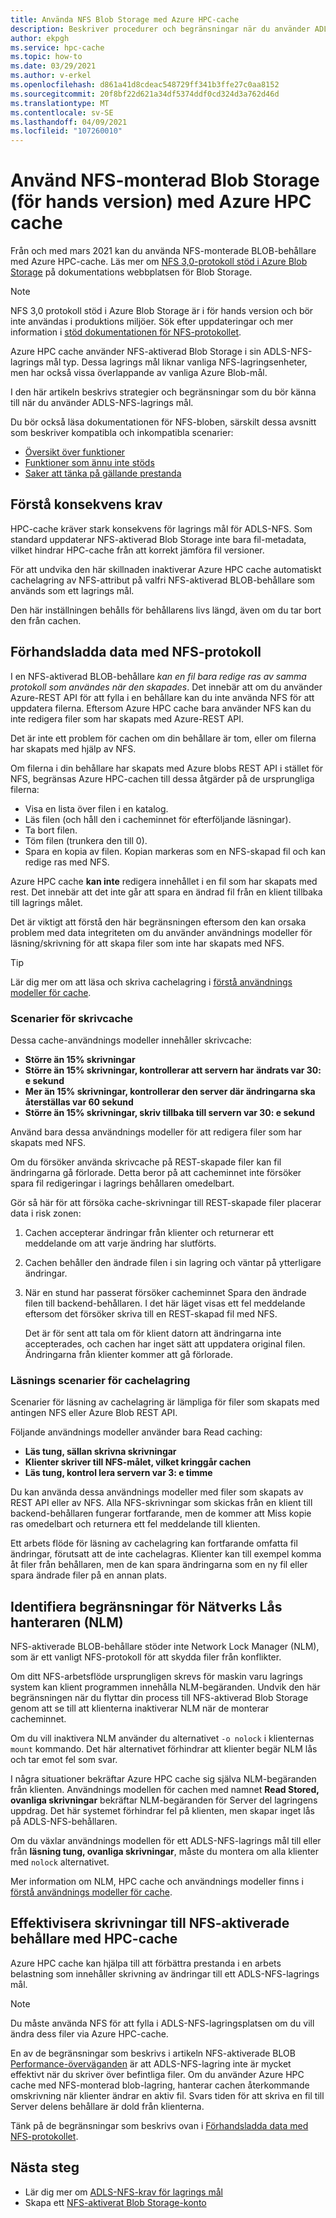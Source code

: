 ```yaml
---
title: Använda NFS Blob Storage med Azure HPC-cache
description: Beskriver procedurer och begränsningar när du använder ADLS-NFS-Blob Storage med Azure HPC cache
author: ekpgh
ms.service: hpc-cache
ms.topic: how-to
ms.date: 03/29/2021
ms.author: v-erkel
ms.openlocfilehash: d861a41d8cdeac548729ff341b3ffe27c0aa8152
ms.sourcegitcommit: 20f8bf22d621a34df5374ddf0cd324d3a762d46d
ms.translationtype: MT
ms.contentlocale: sv-SE
ms.lasthandoff: 04/09/2021
ms.locfileid: "107260010"
---
```

# <a name="use-nfs-mounted-blob-storage-preview-with-azure-hpc-cache"></a>Använd NFS-monterad Blob Storage (för hands version) med Azure HPC cache

Från och med mars 2021 kan du använda NFS-monterade BLOB-behållare med Azure HPC-cache. Läs mer om [NFS 3,0-protokoll stöd i Azure Blob Storage](../storage/blobs/network-file-system-protocol-support.md) på dokumentations webbplatsen för Blob Storage.

> [!NOTE]
> NFS 3,0 protokoll stöd i Azure Blob Storage är i för hands version och bör inte användas i produktions miljöer. Sök efter uppdateringar och mer information i [stöd dokumentationen för NFS-protokollet](../storage/blobs/network-file-system-protocol-support.md).

Azure HPC cache använder NFS-aktiverad Blob Storage i sin ADLS-NFS-lagrings mål typ. Dessa lagrings mål liknar vanliga NFS-lagringsenheter, men har också vissa överlappande av vanliga Azure Blob-mål.

I den här artikeln beskrivs strategier och begränsningar som du bör känna till när du använder ADLS-NFS-lagrings mål.

Du bör också läsa dokumentationen för NFS-bloben, särskilt dessa avsnitt som beskriver kompatibla och inkompatibla scenarier:

* [Översikt över funktioner](../storage/blobs/network-file-system-protocol-support.md#applications-and-workloads-suited-for-this-feature)
* [Funktioner som ännu inte stöds](../storage/blobs/network-file-system-protocol-support.md#azure-storage-features-not-yet-supported)
* [Saker att tänka på gällande prestanda](../storage/blobs/network-file-system-protocol-support-performance.md)

## <a name="understand-consistency-requirements"></a>Förstå konsekvens krav

HPC-cache kräver stark konsekvens för lagrings mål för ADLS-NFS. Som standard uppdaterar NFS-aktiverad Blob Storage inte bara fil-metadata, vilket hindrar HPC-cache från att korrekt jämföra fil versioner.

För att undvika den här skillnaden inaktiverar Azure HPC cache automatiskt cachelagring av NFS-attribut på valfri NFS-aktiverad BLOB-behållare som används som ett lagrings mål.

Den här inställningen behålls för behållarens livs längd, även om du tar bort den från cachen.

## <a name="preload-data-with-nfs-protocol"></a>Förhandsladda data med NFS-protokoll

I en NFS-aktiverad BLOB-behållare *kan en fil bara redige ras av samma protokoll som användes när den skapades*. Det innebär att om du använder Azure-REST API för att fylla i en behållare kan du inte använda NFS för att uppdatera filerna. Eftersom Azure HPC cache bara använder NFS kan du inte redigera filer som har skapats med Azure-REST API.

Det är inte ett problem för cachen om din behållare är tom, eller om filerna har skapats med hjälp av NFS.

Om filerna i din behållare har skapats med Azure blobs REST API i stället för NFS, begränsas Azure HPC-cachen till dessa åtgärder på de ursprungliga filerna:

* Visa en lista över filen i en katalog.
* Läs filen (och håll den i cacheminnet för efterföljande läsningar).
* Ta bort filen.
* Töm filen (trunkera den till 0).
* Spara en kopia av filen. Kopian markeras som en NFS-skapad fil och kan redige ras med NFS.

Azure HPC cache **kan inte** redigera innehållet i en fil som har skapats med rest. Det innebär att det inte går att spara en ändrad fil från en klient tillbaka till lagrings målet.

Det är viktigt att förstå den här begränsningen eftersom den kan orsaka problem med data integriteten om du använder användnings modeller för läsning/skrivning för att skapa filer som inte har skapats med NFS.

> [!TIP]
> Lär dig mer om att läsa och skriva cachelagring i [förstå användnings modeller för cache](cache-usage-models.md).

### <a name="write-caching-scenarios"></a>Scenarier för skrivcache

Dessa cache-användnings modeller innehåller skrivcache:

* **Större än 15% skrivningar**
* **Större än 15% skrivningar, kontrollerar att servern har ändrats var 30: e sekund**
* **Mer än 15% skrivningar, kontrollerar den server där ändringarna ska återställas var 60 sekund**
* **Större än 15% skrivningar, skriv tillbaka till servern var 30: e sekund**

Använd bara dessa användnings modeller för att redigera filer som har skapats med NFS.

Om du försöker använda skrivcache på REST-skapade filer kan fil ändringarna gå förlorade. Detta beror på att cacheminnet inte försöker spara fil redigeringar i lagrings behållaren omedelbart.

Gör så här för att försöka cache-skrivningar till REST-skapade filer placerar data i risk zonen:

1. Cachen accepterar ändringar från klienter och returnerar ett meddelande om att varje ändring har slutförts.
1. Cachen behåller den ändrade filen i sin lagring och väntar på ytterligare ändringar.
1. När en stund har passerat försöker cacheminnet Spara den ändrade filen till backend-behållaren. I det här läget visas ett fel meddelande eftersom det försöker skriva till en REST-skapad fil med NFS.

   Det är för sent att tala om för klient datorn att ändringarna inte accepterades, och cachen har inget sätt att uppdatera original filen. Ändringarna från klienter kommer att gå förlorade.

### <a name="read-caching-scenarios"></a>Läsnings scenarier för cachelagring

Scenarier för läsning av cachelagring är lämpliga för filer som skapats med antingen NFS eller Azure Blob REST API.

Följande användnings modeller använder bara Read caching:

* **Läs tung, sällan skrivna skrivningar**
* **Klienter skriver till NFS-målet, vilket kringgår cachen**
* **Läs tung, kontrol lera servern var 3: e timme**

Du kan använda dessa användnings modeller med filer som skapats av REST API eller av NFS. Alla NFS-skrivningar som skickas från en klient till backend-behållaren fungerar fortfarande, men de kommer att Miss kopie ras omedelbart och returnera ett fel meddelande till klienten.

Ett arbets flöde för läsning av cachelagring kan fortfarande omfatta fil ändringar, förutsatt att de inte cachelagras. Klienter kan till exempel komma åt filer från behållaren, men de kan spara ändringarna som en ny fil eller spara ändrade filer på en annan plats.

## <a name="recognize-network-lock-manager-nlm-limitations"></a>Identifiera begränsningar för Nätverks Lås hanteraren (NLM)

NFS-aktiverade BLOB-behållare stöder inte Network Lock Manager (NLM), som är ett vanligt NFS-protokoll för att skydda filer från konflikter.

Om ditt NFS-arbetsflöde ursprungligen skrevs för maskin varu lagrings system kan klient programmen innehålla NLM-begäranden. Undvik den här begränsningen när du flyttar din process till NFS-aktiverad Blob Storage genom att se till att klienterna inaktiverar NLM när de monterar cacheminnet.

Om du vill inaktivera NLM använder du alternativet ``-o nolock`` i klienternas ``mount`` kommando. Det här alternativet förhindrar att klienter begär NLM lås och tar emot fel som svar.

I några situationer bekräftar Azure HPC cache sig själva NLM-begäranden från klienten. Användnings modellen för cachen med namnet **Read Stored, ovanliga skrivningar** bekräftar NLM-begäranden för Server del lagringens uppdrag. Det här systemet förhindrar fel på klienten, men skapar inget lås på ADLS-NFS-behållaren.

Om du växlar användnings modellen för ett ADLS-NFS-lagrings mål till eller från **läsning tung, ovanliga skrivningar**, måste du montera om alla klienter med ``nolock`` alternativet.

Mer information om NLM, HPC cache och användnings modeller finns i [förstå användnings modeller för cache](cache-usage-models.md#know-when-to-remount-clients-for-nlm).

## <a name="streamline-writes-to-nfs-enabled-containers-with-hpc-cache"></a>Effektivisera skrivningar till NFS-aktiverade behållare med HPC-cache

Azure HPC cache kan hjälpa till att förbättra prestanda i en arbets belastning som innehåller skrivning av ändringar till ett ADLS-NFS-lagrings mål.

> [!NOTE]
> Du måste använda NFS för att fylla i ADLS-NFS-lagringsplatsen om du vill ändra dess filer via Azure HPC-cache.

En av de begränsningar som beskrivs i artikeln NFS-aktiverade BLOB [Performance-överväganden](../storage/blobs/network-file-system-protocol-support-performance.md) är att ADLS-NFS-lagring inte är mycket effektivt när du skriver över befintliga filer. Om du använder Azure HPC cache med NFS-monterad blob-lagring, hanterar cachen återkommande omskrivning när klienter ändrar en aktiv fil. Svars tiden för att skriva en fil till Server delens behållare är dold från klienterna.

Tänk på de begränsningar som beskrivs ovan i [Förhandsladda data med NFS-protokollet](#preload-data-with-nfs-protocol).

## <a name="next-steps"></a>Nästa steg

* Lär dig mer om [ADLS-NFS-krav för lagrings mål](hpc-cache-prerequisites.md#nfs-mounted-blob-adls-nfs-storage-requirements-preview)
* Skapa ett [NFS-aktiverat Blob Storage-konto](../storage/blobs/network-file-system-protocol-support-how-to.md)
